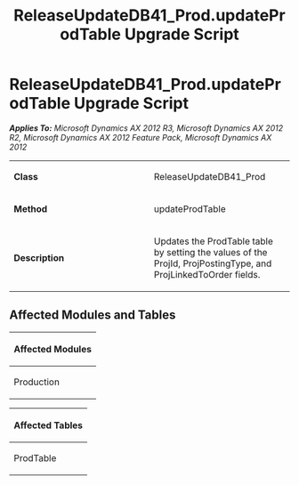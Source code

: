 ﻿---
title: ReleaseUpdateDB41_Prod.updateProdTable Upgrade Script
TOCTitle: ReleaseUpdateDB41_Prod.updateProdTable Upgrade Script
ms:assetid: e147a53b-343c-15fb-c528-e7142f97c56b
ms:mtpsurl: https://msdn.microsoft.com/en-us/library/JJ737290(v=AX.60)
ms:contentKeyID: 49711732
ms.date: 05/18/2015
mtps_version: v=AX.60
---

# ReleaseUpdateDB41\_Prod.updateProdTable Upgrade Script 


_**Applies To:** Microsoft Dynamics AX 2012 R3, Microsoft Dynamics AX 2012 R2, Microsoft Dynamics AX 2012 Feature Pack, Microsoft Dynamics AX 2012_

<table>
<colgroup>
<col style="width: 50%" />
<col style="width: 50%" />
</colgroup>
<tbody>
<tr class="odd">
<td><p><strong>Class</strong></p></td>
<td><p>ReleaseUpdateDB41_Prod</p></td>
</tr>
<tr class="even">
<td><p><strong>Method</strong></p></td>
<td><p>updateProdTable</p></td>
</tr>
<tr class="odd">
<td><p><strong>Description</strong></p></td>
<td><p>Updates the ProdTable table by setting the values of the ProjId, ProjPostingType, and ProjLinkedToOrder fields.</p></td>
</tr>
</tbody>
</table>


## Affected Modules and Tables

<table>
<colgroup>
<col style="width: 100%" />
</colgroup>
<thead>
<tr class="header">
<th><p>Affected Modules</p></th>
</tr>
</thead>
<tbody>
<tr class="odd">
<td><p>Production</p></td>
</tr>
</tbody>
</table>


<table>
<colgroup>
<col style="width: 100%" />
</colgroup>
<thead>
<tr class="header">
<th><p>Affected Tables</p></th>
</tr>
</thead>
<tbody>
<tr class="odd">
<td><p>ProdTable</p></td>
</tr>
</tbody>
</table>

  


